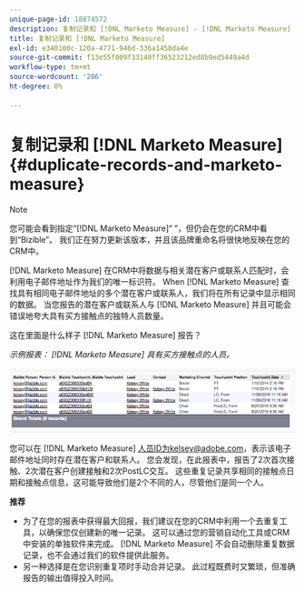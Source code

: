 ```yaml
---
unique-page-id: 18874572
description: 复制记录和 [!DNL Marketo Measure] - [!DNL Marketo Measure]  — 产品文档
title: 复制记录和 [!DNL Marketo Measure]
exl-id: e340100c-120a-4771-946d-336a1458da4e
source-git-commit: f13e55f009f33140ff36523212ed8b9ed5449a4d
workflow-type: tm+mt
source-wordcount: '286'
ht-degree: 0%

---
```


# 复制记录和 [!DNL Marketo Measure] {#duplicate-records-and-marketo-measure}

>[!NOTE]
>
>您可能会看到指定“[!DNL Marketo Measure]“ ”，但仍会在您的CRM中看到“Bizible”。 我们正在努力更新该版本，并且该品牌重命名将很快地反映在您的CRM中。

[!DNL Marketo Measure] 在CRM中将数据与相关潜在客户或联系人匹配时，会利用电子邮件地址作为我们的唯一标识符。 When [!DNL Marketo Measure] 查找具有相同电子邮件地址的多个潜在客户或联系人，我们将在所有记录中显示相同的数据。 当您报告的潜在客户或联系人与 [!DNL Marketo Measure] 并且可能会错误地夸大具有买方接触点的独特人员数量。

这在里面是什么样子 [!DNL Marketo Measure] 报告？

_示例报表： [!DNL Marketo Measure] 具有买方接触点的人员。_

![](assets/1-1.png)

您可以在 [!DNL Marketo Measure] 人员ID为kelsey@adobe.com，表示该电子邮件地址同时存在潜在客户和联系人。 您会发现，在此报表中，报告了2次首次接触、2次潜在客户创建接触和2次PostLC交互。 这些重复记录共享相同的接触点日期和接触点信息，这可能导致他们是2个不同的人，尽管他们是同一个人。

**推荐**

* 为了在您的报表中获得最大回报，我们建议在您的CRM中利用一个去重复工具，以确保您仅创建新的唯一记录。 这可以通过您的营销自动化工具或CRM中安装的单独软件来完成。 [!DNL Marketo Measure] 不会自动删除重复数据记录，也不会通过我们的软件提供此服务。
* 另一种选择是在您识别重复项时手动合并记录。 此过程既费时又繁琐，但准确报告的输出值得投入时间。
